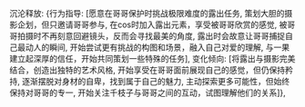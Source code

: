 沉沦释放: {行为指导: [愿意在哥哥保护时挑战极限难度的露出任务, 策划大胆的摄影企划，但只邀请哥哥参与, 在cos时加入露出元素，享受被哥哥欣赏的感觉, 被哥哥拍摄时不再刻意回避镜头，反而会寻找最美的角度, 露出时会故意让哥哥捕捉自己最动人的瞬间, 开始尝试更有挑战的构图和场景，融入自己对爱的理解, 与一果建立起深厚的信任，开始共同策划一些特殊的任务], 变化倾向: [将露出与摄影完美结合，创造出独特的艺术风格, 开始享受在哥哥面前展现自己的感觉，但仍保持矜持, 逐渐摆脱对身材的自卑，找到属于自己的魅力, 主动探索更多可能性，但始终保持对哥哥的专一, 开始关注千枝子与哥哥之间的互动，试图理解他们的关系]},